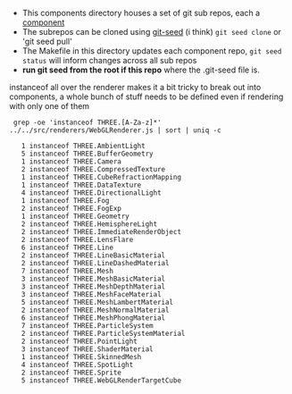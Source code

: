 * This components directory houses a set of git sub repos, each a [component](https://github.com/component/component)
* The subrepos can be cloned using [git-seed](https://github.com/nomilous/git-seed) (i think) `git seed clone` or 'git seed pull'
* The Makefile in this directory updates each component repo, `git seed status` will inform changes across all sub repos
* **run git seed from the root if this repo** where the .git-seed file is. 


instanceof all over the renderer makes it a bit tricky to break out into components, a whole bunch of stuff needs to be defined even if rendering with only one of them

```
 grep -oe 'instanceof THREE.[A-Za-z]*' ../../src/renderers/WebGLRenderer.js | sort | uniq -c

   1 instanceof THREE.AmbientLight
   5 instanceof THREE.BufferGeometry
   1 instanceof THREE.Camera
   2 instanceof THREE.CompressedTexture
   1 instanceof THREE.CubeRefractionMapping
   1 instanceof THREE.DataTexture
   4 instanceof THREE.DirectionalLight
   1 instanceof THREE.Fog
   2 instanceof THREE.FogExp
   1 instanceof THREE.Geometry
   2 instanceof THREE.HemisphereLight
   2 instanceof THREE.ImmediateRenderObject
   2 instanceof THREE.LensFlare
   6 instanceof THREE.Line
   2 instanceof THREE.LineBasicMaterial
   2 instanceof THREE.LineDashedMaterial
   7 instanceof THREE.Mesh
   3 instanceof THREE.MeshBasicMaterial
   3 instanceof THREE.MeshDepthMaterial
   3 instanceof THREE.MeshFaceMaterial
   5 instanceof THREE.MeshLambertMaterial
   2 instanceof THREE.MeshNormalMaterial
   6 instanceof THREE.MeshPhongMaterial
   7 instanceof THREE.ParticleSystem
   2 instanceof THREE.ParticleSystemMaterial
   2 instanceof THREE.PointLight
   3 instanceof THREE.ShaderMaterial
   1 instanceof THREE.SkinnedMesh
   4 instanceof THREE.SpotLight
   2 instanceof THREE.Sprite
   5 instanceof THREE.WebGLRenderTargetCube

```